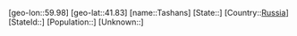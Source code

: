 ﻿---
location: [41.83,59.98]
type: City
tags:
- geo/City


SpocWebEntityId: 34774
isDeleted: false
confidential: public

---
[geo-lon::59.98]
[geo-lat::41.83]
[name::Tashans]
[State::]
[Country::[Russia](geo/Continent/Europe/Russia.md)]
[StateId::]
[Population::]
[Unknown::]

